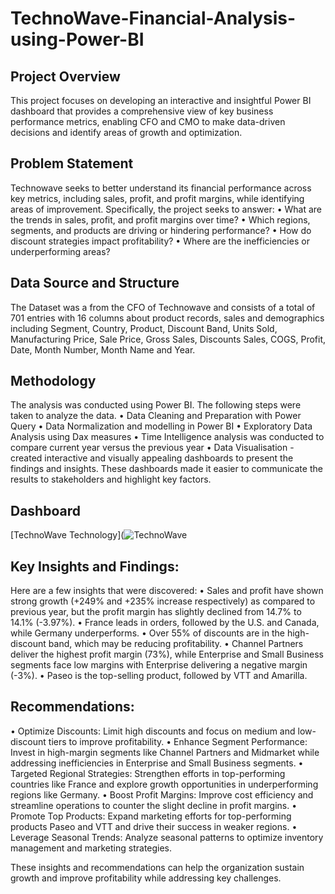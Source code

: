 # TechnoWave-Financial-Analysis-using-Power-BI

## Project Overview
This project focuses on developing an interactive and insightful Power BI dashboard that provides a comprehensive view of key business performance metrics, enabling CFO and CMO to make data-driven decisions and identify areas of growth and optimization.
 
## Problem Statement
Technowave seeks to better understand its financial performance across key metrics, including sales, profit, and profit margins, while identifying areas of improvement. Specifically, the project seeks to answer:
•	What are the trends in sales, profit, and profit margins over time?
•	Which regions, segments, and products are driving or hindering performance?
•	How do discount strategies impact profitability?
•	Where are the inefficiencies or underperforming areas?

## Data Source and Structure
The Dataset was a from the CFO of Technowave and consists of a total of 701 entries with 16 columns about product records, sales and demographics including Segment, Country, Product, Discount Band, Units Sold, Manufacturing Price, Sale Price, Gross Sales, Discounts Sales, COGS, Profit, Date, Month Number, Month Name and Year.

## Methodology
The analysis was conducted using Power BI. The following steps were taken to analyze the data.
•	Data Cleaning and Preparation with Power Query
•	Data Normalization and modelling in Power BI
•	Exploratory Data Analysis using Dax measures
•	Time Intelligence analysis was conducted to compare current year versus the previous year
•	Data Visualisation - created interactive and visually appealing dashboards to present the findings and insights. These dashboards made it easier to communicate the results to stakeholders and highlight key factors.

## Dashboard
[TechnoWave Technology](![TechnoWave](https://github.com/user-attachments/assets/62053ef6-5d14-488a-9b84-1b0170dad50f)

## Key Insights and Findings:

Here are a few insights that were discovered:
•	Sales and profit have shown strong growth (+249% and +235% increase respectively) as compared to previous year, but the profit margin has slightly declined from 14.7% to 14.1% (-3.97%).
•	France leads in orders, followed by the U.S. and Canada, while Germany underperforms.
•	Over 55% of discounts are in the high-discount band, which may be reducing profitability.
•	Channel Partners deliver the highest profit margin (73%), while Enterprise and Small Business segments face low margins with Enterprise delivering a negative margin (-3%).
•	Paseo is the top-selling product, followed by VTT and Amarilla.

## Recommendations:
•	Optimize Discounts: Limit high discounts and focus on medium and low-discount tiers to improve profitability.
•	Enhance Segment Performance: Invest in high-margin segments like Channel Partners and Midmarket while addressing inefficiencies in Enterprise and Small Business segments.
•	Targeted Regional Strategies: Strengthen efforts in top-performing countries like France and explore growth opportunities in underperforming regions like Germany.
•	Boost Profit Margins: Improve cost efficiency and streamline operations to counter the slight decline in profit margins.
•	Promote Top Products: Expand marketing efforts for top-performing products Paseo and VTT and drive their success in weaker regions.
•	Leverage Seasonal Trends: Analyze seasonal patterns to optimize inventory management and marketing strategies.

These insights and recommendations can help the organization sustain growth and improve profitability while addressing key challenges.
